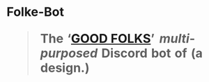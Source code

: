 # Folke-Bot <br><blockquote>The  **‘[GOOD FOLKS](http://discord.gg/vxpm8EX)’**   *multi*-*purposed*  Discord  bot  of  (**a  design.**)</blockquote>
